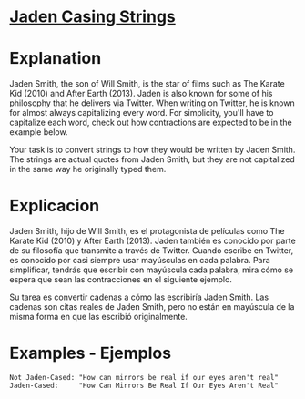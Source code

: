# [Jaden Casing Strings](https://www.codewars.com/kata/5390bac347d09b7da40006f6)

# Explanation
Jaden Smith, the son of Will Smith, is the star of films such as The Karate Kid (2010) and After Earth (2013). Jaden is also known for some of his philosophy that he delivers via Twitter.
When writing on Twitter, he is known for almost always capitalizing every word. For simplicity, you'll have to capitalize each word, check out how contractions are expected to be in the example below.

Your task is to convert strings to how they would be written by Jaden Smith. The strings are actual quotes from Jaden Smith, but they are not capitalized in the same way he originally typed them.

# Explicacion
Jaden Smith, hijo de Will Smith, es el protagonista de películas como The Karate Kid (2010) y After Earth (2013). Jaden también es conocido por parte de su filosofía que transmite a través de Twitter.
Cuando escribe en Twitter, es conocido por casi siempre usar mayúsculas en cada palabra. Para simplificar, tendrás que escribir con mayúscula cada palabra, mira cómo se espera que sean las contracciones
en el siguiente ejemplo.

Su tarea es convertir cadenas a cómo las escribiría Jaden Smith. Las cadenas son citas reales de Jaden Smith, pero no están en mayúscula de la misma forma en que las escribió originalmente.

# Examples - Ejemplos
`Not Jaden-Cased: "How can mirrors be real if our eyes aren't real"`
`Jaden-Cased:     "How Can Mirrors Be Real If Our Eyes Aren't Real"`

